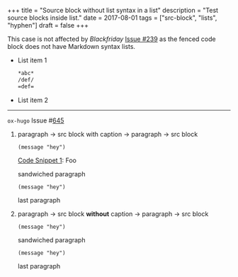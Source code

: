 +++
title = "Source block without list syntax in a list"
description = "Test source blocks inside list."
date = 2017-08-01
tags = ["src-block", "lists", "hyphen"]
draft = false
+++

This case is not affected by _Blackfriday_ [Issue #239](https://github.com/russross/blackfriday/issues/239) as the fenced
code block does not have Markdown syntax lists.

-   List item 1
    ```md
    *abc*
    /def/
    =def=
    ```
-   List item 2

---

`ox-hugo` Issue #[645](https://github.com/kaushalmodi/ox-hugo/issues/645)

1.  paragraph -&gt; src block with caption -&gt; paragraph -&gt; src block
    <a id="code-snippet--foo"></a>
    ```emacs-lisp
    (message "hey")
    ```
    <div class="src-block-caption">
      <span class="src-block-number"><a href="#code-snippet--foo">Code Snippet 1</a>:</span>
      Foo
    </div>

    sandwiched paragraph
    ```emacs-lisp
    (message "hey")
    ```
    last paragraph
2.  paragraph -&gt; src block **without** caption -&gt; paragraph -&gt; src block
    ```emacs-lisp
    (message "hey")
    ```
    sandwiched paragraph
    ```emacs-lisp
    (message "hey")
    ```
    last paragraph
